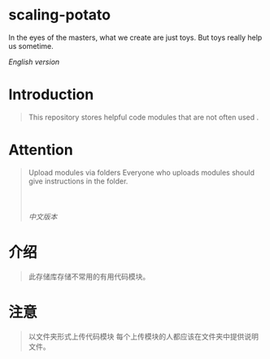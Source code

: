 scaling-potato
===========
In the eyes of the masters, what we create are just toys. But toys really help us sometime.

*English version*
# Introduction
> This repository stores helpful code modules that are not often used .

# Attention
> Upload modules via folders
> Everyone who uploads modules should give instructions in the folder.
<br></br>
<br></br>
*中文版本*
# 介绍
> 此存储库存储不常用的有用代码模块。

# 注意
> 以文件夹形式上传代码模块
> 每个上传模块的人都应该在文件夹中提供说明文件。
